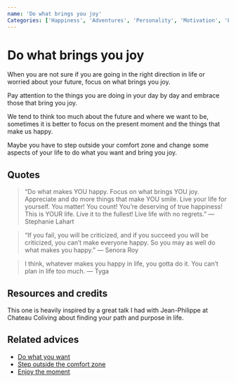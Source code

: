 ```yaml
---
name: 'Do what brings you joy'
Categories: ['Happiness', 'Adventures', 'Personality', 'Motivation', 'Leisure', 'Choices', 'Comfort zone', 'Goals']
---
```

# Do what brings you joy

When you are not sure if you are going in the right direction in life or worried about your future, focus on what brings you joy.

Pay attention to the things you are doing in your day by day and embrace those that bring you joy.

We tend to think too much about the future and where we want to be, sometimes it is better to focus on the present moment and the things that make us happy.

Maybe you have to step outside your comfort zone and change some aspects of your life to do what you want and bring you joy.

## Quotes

> “Do what makes YOU happy. Focus on what brings YOU joy. Appreciate and do more things that make YOU smile. Live your life for yourself. You matter! You count! You’re deserving of true happiness! This is YOUR life. Live it to the fullest! Live life with no regrets.” ― Stephanie Lahart

> “If you fail, you will be criticized, and if you succeed you will be criticized, you can’t make everyone happy. So you may as well do what makes you happy.” ― Senora Roy

> I think, whatever makes you happy in life, you gotta do it. You can’t plan in life too much. ― Tyga

## Resources and credits

This one is heavily inspired by a great talk I had with Jean-Philippe at Chateau Coliving about finding your path and purpose in life.

## Related advices

- [Do what you want](../Do%20what%20you%20want/index.md)
- [Step outside the comfort zone](../Step%20outside%20the%20comfort%20zone/index.md)
- [Enjoy the moment](../Enjoy%20the%20moment/index.md)
